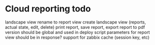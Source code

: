 # Cloud reporting todo

landscape view rename to report view
create landscape view (reports, actual state, edit, delete)
print report, save report, export report to pdf
version should be global and used in deploy script
parameters for report view should be in response?
support for zabbix cache (session key, etc)
